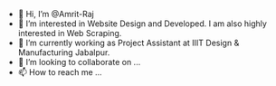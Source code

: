 - 👋 Hi, I’m @Amrit-Raj
- 👀 I’m interested in Website Design and Developed. I am also highly interested in Web Scraping.
- 🌱 I’m currently working as Project Assistant at IIIT Design & Manufacturing Jabalpur.
- 💞️ I’m looking to collaborate on ...
- 📫 How to reach me ...

<!---
Amrit-Raj-NITM/Amrit-Raj-NITM is a ✨ special ✨ repository because its `README.md` (this file) appears on your GitHub profile.
You can click the Preview link to take a look at your changes.
--->
